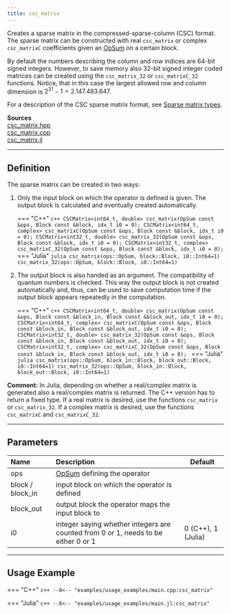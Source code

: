 ```yaml
---
title: csc_matrix
---
```


Creates a sparse matrix in the compressed-sparse-column (CSC) format. The sparse matrix can be constructed with real `csc_matrix` or complex `csc_matrixC` coefficients given an [OpSum](../../operators/opsum.md) on a certain block. 

By default the numbers describing the column and row indices are 64-bit signed integers. However, to save memory also 32-bit signed integer coded matrices can be created using the `csc_matrix_32` or `csc_matrixC_32` functions. Notice, that in this case the largest allowed row and column dimension is $2^{31} - 1= 2.147.483.647$.

For a description of the CSC sparse matrix format, see [Sparse matrix types](sparse_matrix_types.md).

**Sources**<br>
[csc_matrix.hpp](https://github.com/awietek/xdiag/blob/main/xdiag/algebra/sparse/csc_matrix.hpp)<br>
[csc_matrix.cpp](https://github.com/awietek/xdiag/blob/main/xdiag/algebra/sparse/csc_matrix.cpp)<br>
[csc_matrix.jl](https://github.com/awietek/XDiag.jl/blob/main/src/algebra/sparse/csc_matrix.jl)

---

## Definition

The sparse matrix can be created in two ways:

1. Only the input block on which the operator is defined is given. The output block is calculated and eventually created automatically.

	=== "C++"
		```c++
		CSCMatrix<int64_t, double> csc_matrix(OpSum const &ops, Block const &block, idx_t i0 = 0);
		CSCMatrix<int64_t, complex> csc_matrixC(OpSum const &ops, Block const &block, idx_t i0 = 0);
		CSCMatrix<int32_t, double> csc_matrix_32(OpSum const &ops, Block const &block, idx_t i0 = 0);
		CSCMatrix<int32_t, complex> csc_matrixC_32(OpSum const &ops, Block const &block, idx_t i0 = 0);
		```
	=== "Julia"
		```julia
		csc_matrix(ops::OpSum, block::Block, i0::Int64=1)
		csc_matrix_32(ops::OpSum, block::Block, i0::Int64=1)
		```
		
2. The output block is also handed as an argument. The compatibility of quantum numbers is checked. This way the output block is not created automatically and, thus, can be used to save computation time if the output block appears repeatedly in the computation.

	=== "C++"
		```c++
		CSCMatrix<int64_t, double> csc_matrix(OpSum const &ops, Block const &block_in, Block const &block_out, idx_t i0 = 0);
		CSCMatrix<int64_t, complex> csc_matrixC(OpSum const &ops, Block const &block_in, Block const &block_out, idx_t i0 = 0);
		CSCMatrix<int32_t, double> csc_matrix_32(OpSum const &ops, Block const &block_in, Block const &block_out, idx_t i0 = 0);
		CSCMatrix<int32_t, complex> csc_matrixC_32(OpSum const &ops, Block const &block_in, Block const &block_out, idx_t i0 = 0);
		```
	=== "Julia"
		```julia
		csc_matrix(ops::OpSum, block_in::Block, block_out::Block, i0::Int64=1)
		csc_matrix_32(ops::OpSum, block_in::Block, block_out::Block, i0::Int64=1)
		```
		
**Comment:** In Julia, depending on whether a real/complex matrix is generated also a real/complex matrix is returned. The C++ version has to return a fixed type. If a real matrix is desired, use the functions `csc_matrix` or `csc_matrix_32`. If a complex matrix is desired, use the functions `csc_matrixC` and `csc_matrixC_32`.

---

## Parameters

| Name             | Description                                                                        | Default            |
|:-----------------|:-----------------------------------------------------------------------------------|--------------------|
| ops              | [OpSum](../../operators/opsum.md) defining the operator                            |                    |
| block / block_in | input block on which the operator is defined                                       |                    |
| block_out        | output block the operator maps the input block to                                  |                    |
| i0               | integer saying whether integers are counted from 0 or 1, needs to be either 0 or 1 | 0 (C++), 1 (Julia) |

---

## Usage Example

=== "C++"
	```c++
	--8<-- "examples/usage_examples/main.cpp:csc_matrix"
	```

=== "Julia"
	```c++
	--8<-- "examples/usage_examples/main.jl:csc_matrix"
	```
